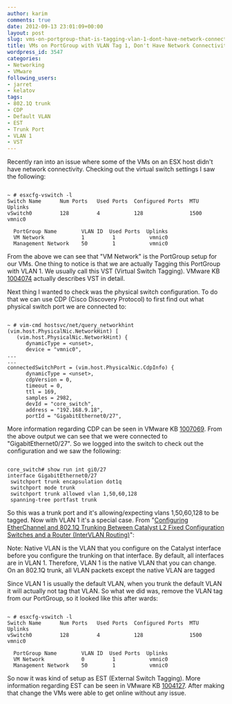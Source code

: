 ```yaml
---
author: karim
comments: true
date: 2012-09-13 23:01:09+00:00
layout: post
slug: vms-on-portgroup-that-is-tagging-vlan-1-dont-have-network-connectivity
title: VMs on PortGroup with VLAN Tag 1, Don't Have Network Connectivity
wordpress_id: 3547
categories:
- Networking
- VMware
following_users:
- jarret
- kelatov
tags:
- 802.1Q trunk
- CDP
- Default VLAN
- EST
- Trunk Port
- VLAN 1
- VST
---
```


Recently ran into an issue where some of the VMs on an ESX host didn't have network connectivity. Checking out the virtual switch settings I saw the following:


```

~ # esxcfg-vswitch -l
Switch Name      Num Ports   Used Ports  Configured Ports  MTU     Uplinks
vSwitch0         128         4           128               1500    vmnic0

  PortGroup Name        VLAN ID  Used Ports  Uplinks
  VM Network            1         1           vmnic0
  Management Network    50        1           vmnic0

```


From the above we can see that "VM Network" is the PortGroup setup for our VMs. One thing to notice is that we are actually Tagging this PortGroup with VLAN 1. We usually call this VST (Virtual Switch Tagging). VMware KB [1004074](http://kb.vmware.com/kb/1004074) actually describes VST in detail. 

Next thing I wanted to check was the physical switch configuration. To do that we can use CDP (Cisco Discovery Protocol) to first find out what physical switch port we are connected to:


```

~ # vim-cmd hostsvc/net/query_networkhint
(vim.host.PhysicalNic.NetworkHint) [
   (vim.host.PhysicalNic.NetworkHint) {
      dynamicType = <unset>,
      device = "vmnic0",
...
...
connectedSwitchPort = (vim.host.PhysicalNic.CdpInfo) {
      dynamicType = <unset>,
      cdpVersion = 0,
      timeout = 0,
      ttl = 169,
      samples = 2982,
      devId = "core_switch",
      address = "192.168.9.18",
      portId = "GigabitEthernet0/27",

```


More information regarding CDP can be seen in VMware KB [1007069](http://kb.vmware.com/kb/1007069). From the above output we can see that we were connected to "GigabitEthernet0/27". So we logged into the switch to check out the configuration and we saw the following:


```

core_switch# show run int gi0/27
interface GigabitEthernet0/27
 switchport trunk encapsulation dot1q
 switchport mode trunk
 switchport trunk allowed vlan 1,50,60,128
 spanning-tree portfast trunk

```


So this was a trunk port and it's allowing/expecting vlans 1,50,60,128 to be tagged. Now with VLAN 1 it's a special case. From "[Configuring EtherChannel and 802.1Q Trunking Between Catalyst L2 Fixed Configuration Switches and a Router (InterVLAN Routing)](http://www.cisco.com/en/US/products/hw/switches/ps628/products_configuration_example09186a00800ef797.shtml)":



> 
Note: Native VLAN is the VLAN that you configure on the Catalyst interface before you configure the trunking on that interface. By default, all interfaces are in VLAN 1. Therefore, VLAN 1 is the native VLAN that you can change. On an 802.1Q trunk, all VLAN packets except the native VLAN are tagged




Since VLAN 1 is usually the default VLAN, when you trunk the default VLAN it will actually not tag that VLAN. So what we did was, remove the VLAN tag from our PortGroup, so it looked like this after wards:


```

~ # esxcfg-vswitch -l
Switch Name      Num Ports   Used Ports  Configured Ports  MTU     Uplinks
vSwitch0         128         4           128               1500    vmnic0

  PortGroup Name        VLAN ID  Used Ports  Uplinks
  VM Network            0         1           vmnic0
  Management Network    50        1           vmnic0

```


So now it was kind of setup as EST (External Switch Tagging). More information regarding EST can be seen in VMware KB [1004127](http://kb.vmware.com/kb/1004127). After making that change the VMs were able to get online without any issue.
